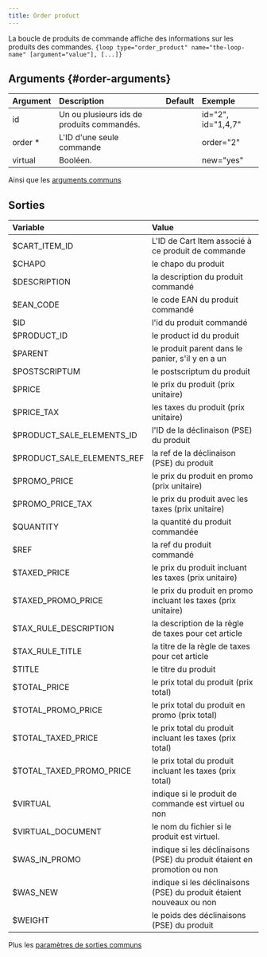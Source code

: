 ```yaml
---
title: Order product
---
```


La boucle de produits de commande affiche des informations sur les produits des commandes.
`{loop type="order_product" name="the-loop-name" [argument="value"], [...]}`

## Arguments {#order-arguments}

| Argument | Description                                | Default | Exemple            |
|----------|:-------------------------------------------|:-------:|:-------------------|
| id       | Un ou plusieurs ids de produits commandés. |         | id="2", id="1,4,7" |
| order *  | L'ID d'une seule commande                  |         | order="2"          |
| virtual  | Booléen.                                   |         | new="yes"          |

Ainsi que les [arguments communs](./global_arguments)

## Sorties

| Variable                   | Value                                                                    |
|:---------------------------|:-------------------------------------------------------------------------|
| $CART_ITEM_ID              | L'ID de Cart Item associé à ce produit de commande                       |
| $CHAPO                     | le chapo du produit                                                      |
| $DESCRIPTION               | la description du produit commandé                                       |
| $EAN_CODE                  | le code EAN du produit commandé                                          |
| $ID                        | l'id du produit commandé                                                 |
| $PRODUCT_ID                | le product id du produit                                                 |
| $PARENT                    | le produit parent dans le panier, s'il y en a un                         |
| $POSTSCRIPTUM              | le postscriptum du produit                                               |
| $PRICE                     | le prix du produit (prix unitaire)                                       |
| $PRICE_TAX                 | les taxes du produit (prix unitaire)                                     |
| $PRODUCT_SALE_ELEMENTS_ID  | l'ID de la déclinaison (PSE) du produit                                  |
| $PRODUCT_SALE_ELEMENTS_REF | la ref de la déclinaison (PSE) du produit                                |
| $PROMO_PRICE               | le prix du produit en promo (prix unitaire)                              |
| $PROMO_PRICE_TAX           | le prix du produit avec les taxes (prix unitaire)                        |
| $QUANTITY                  | la quantité du produit commandée                                         |
| $REF                       | la ref du produit commandé                                               |
| $TAXED_PRICE               | le prix du produit incluant les taxes (prix unitaire)                    |
| $TAXED_PROMO_PRICE         | le prix du produit en promo incluant les taxes (prix unitaire)           |
| $TAX_RULE_DESCRIPTION      | la description de la règle de taxes pour cet article                     |
| $TAX_RULE_TITLE            | la titre de la règle de taxes pour cet article                           |
| $TITLE                     | le titre du produit                                                      |
| $TOTAL_PRICE               | le prix total du produit (prix total)                                    |
| $TOTAL_PROMO_PRICE         | le prix total du produit en promo (prix total)                           |
| $TOTAL_TAXED_PRICE         | le prix total du produit incluant les taxes (prix total)                 |
| $TOTAL_TAXED_PROMO_PRICE   | le prix total du produit incluant les taxes (prix total)                 |
| $VIRTUAL                   | indique si le produit de commande est virtuel ou non                     |
| $VIRTUAL_DOCUMENT          | le nom du fichier si le produit est virtuel.                             |
| $WAS_IN_PROMO              | indique si les déclinaisons (PSE) du produit étaient en promotion ou non |
| $WAS_NEW                   | indique si les déclinaisons (PSE) du produit étaient nouveaux ou non     |
| $WEIGHT                    | le poids des déclinaisons (PSE) du produit                               |

Plus les [paramètres de sorties communs](./global_outputs)
